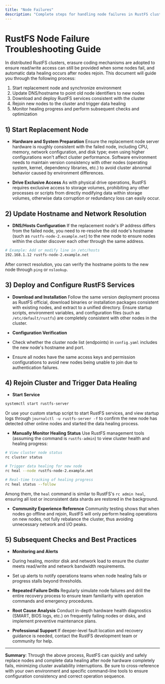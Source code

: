 ```yaml
---
title: "Node Failures"
description: "Complete steps for handling node failures in RustFS clusters. Mainly includes: replacement node hardware preparation, configuration updates, service deployment, rejoining the cluster, data healing, and subsequent checks and best practices."
---
```


# RustFS Node Failure Troubleshooting Guide

In distributed RustFS clusters, erasure coding mechanisms are adopted to ensure read/write access can still be provided when some nodes fail, and automatic data healing occurs after nodes rejoin. This document will guide you through the following process:

1. Start replacement node and synchronize environment
2. Update DNS/hostname to point old node identifiers to new nodes
3. Download and deploy RustFS services consistent with the cluster
4. Rejoin new nodes to the cluster and trigger data healing
5. Monitor healing progress and perform subsequent checks and optimization

## 1) Start Replacement Node

* **Hardware and System Preparation**
  Ensure the replacement node server hardware is roughly consistent with the failed node, including CPU, memory, network configuration, and disk type; even using higher configurations won't affect cluster performance.
  Software environment needs to maintain version consistency with other nodes (operating system, kernel, dependency libraries, etc.) to avoid cluster abnormal behavior caused by environment differences.

* **Drive Exclusive Access**
  As with physical drive operations, RustFS requires exclusive access to storage volumes, prohibiting any other processes or scripts from directly modifying data within storage volumes, otherwise data corruption or redundancy loss can easily occur.

## 2) Update Hostname and Network Resolution

* **DNS/Hosts Configuration**
  If the replacement node's IP address differs from the failed node, you need to re-resolve the old node's hostname (such as `rustfs-node-2.example.net`) to the new node to ensure nodes within the cluster discover each other through the same address.

 ```bash
 # Example: Add or modify line in /etc/hosts
 192.168.1.12 rustfs-node-2.example.net
 ```

  After correct resolution, you can verify the hostname points to the new node through `ping` or `nslookup`.

## 3) Deploy and Configure RustFS Services

* **Download and Installation**
  Follow the same version deployment process as RustFS official, download binaries or installation packages consistent with existing nodes, and extract to a unified directory. Ensure startup scripts, environment variables, and configuration files (such as `/etc/default/rustfs`) are completely consistent with other nodes in the cluster.

* **Configuration Verification**

 * Check whether the cluster node list (endpoints) in `config.yaml` includes the new node's hostname and port.
 * Ensure all nodes have the same access keys and permission configurations to avoid new nodes being unable to join due to authentication failures.

## 4) Rejoin Cluster and Trigger Data Healing

* **Start Service**

 ```bash
 systemctl start rustfs-server
 ```

  Or use your custom startup script to start RustFS services, and view startup logs through `journalctl -u rustfs-server -f` to confirm the new node has detected other online nodes and started the data healing process.

* **Manually Monitor Healing Status**
  Use RustFS management tools (assuming the command is `rustfs-admin`) to view cluster health and healing progress:

 ```bash
 # View cluster node status
 rc cluster status

 # Trigger data healing for new node
 rc heal --node rustfs-node-2.example.net

 # Real-time tracking of healing progress
 rc heal status --follow
 ```

  Among them, the `heal` command is similar to RustFS's `rc admin heal`, ensuring all lost or inconsistent data shards are restored in the background.

* **Community Experience Reference**
  Community testing shows that when nodes go offline and rejoin, RustFS will only perform healing operations on new nodes, not fully rebalance the cluster, thus avoiding unnecessary network and I/O peaks.

## 5) Subsequent Checks and Best Practices

* **Monitoring and Alerts**

 * During healing, monitor disk and network load to ensure the cluster meets read/write and network bandwidth requirements.
 * Set up alerts to notify operations teams when node healing fails or progress stalls beyond thresholds.

* **Repeated Failure Drills**
  Regularly simulate node failures and drill the entire recovery process to ensure team familiarity with operation commands and emergency procedures.

* **Root Cause Analysis**
  Conduct in-depth hardware health diagnostics (SMART, BIOS logs, etc.) on frequently failing nodes or disks, and implement preventive maintenance plans.

* **Professional Support**
  If deeper-level fault location and recovery guidance is needed, contact the RustFS development team or community for help.

---

**Summary**: Through the above process, RustFS can quickly and safely replace nodes and complete data healing after node hardware completely fails, minimizing cluster availability interruptions. Be sure to cross-reference with your own environment and specific command-line tools to ensure configuration consistency and correct operation sequence.
